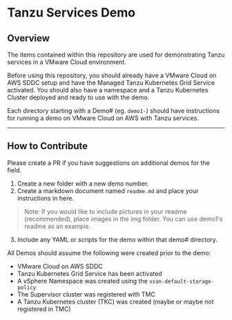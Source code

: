 # Tanzu Services Demo


## Overview
The items contained within this repository are used for demonstrating Tanzu services in a 
VMware Cloud environment.

Before using this repository, you should already have a VMware Cloud on AWS SDDC setup and
have the Managed Tanzu Kubernetes Grid Service activated. You should also have a namespace
and a Tanzu Kubernetes Cluster deployed and ready to use with the demo.

Each directory starting with a Demo# (eg. `demo1-`) should have instructions for running a
demo on VMware Cloud on AWS with Tanzu services. 


-----
## How to Contribute
  
Please create a PR if you have suggestions on additional demos for the field. 

1. Create a new folder with a new demo number.
2. Create a markdown document named `readme.md` and place your instructions in here.
> Note: If you would like to include pictures in your readme (recommended), place images
in the img folder. You can use demo1's readme as an example.
3. Include any YAML or scripts for the demo within that demo# directory.


All Demos should assume the following were created prior to the demo:
- VMware Cloud on AWS SDDC
- Tanzu Kubernetes Grid Service has been activated
- A vSphere Namespace was created using the `vsan-default-storage-policy`
- The Supervisor cluster was registered with TMC
- A Tanzu Kubernetes cluster (TKC) was created (maybe or maybe not registered in TMC)

